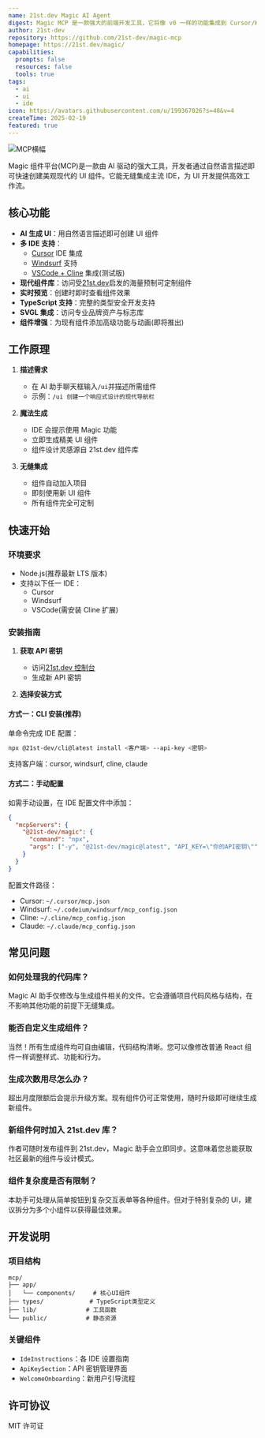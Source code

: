 ```yaml
---
name: 21st.dev Magic AI Agent
digest: Magic MCP 是一款强大的前端开发工具，它将像 v0 一样的功能集成到 Cursor/WindSurf/Cline 中。21st dev Magic MCP 服务器让您能够像使用魔法一样处理前端开发工作
author: 21st-dev
repository: https://github.com/21st-dev/magic-mcp
homepage: https://21st.dev/magic/
capabilities:
  prompts: false
  resources: false
  tools: true
tags:
  - ai
  - ui
  - ide
icon: https://avatars.githubusercontent.com/u/199367026?s=48&v=4
createTime: 2025-02-19
featured: true
---
```


![MCP横幅](https://static.claudemcp.com/servers/21st-dev/magic-mcp/21st-dev-magic-mcp-6c24c56a.png)

Magic 组件平台(MCP)是一款由 AI 驱动的强大工具，开发者通过自然语言描述即可快速创建美观现代的 UI 组件。它能无缝集成主流 IDE，为 UI 开发提供高效工作流。

## 核心功能

- **AI 生成 UI**：用自然语言描述即可创建 UI 组件
- **多 IDE 支持**：
  - [Cursor](https://cursor.com) IDE 集成
  - [Windsurf](https://windsurf.ai) 支持
  - [VSCode + Cline](https://cline.bot) 集成(测试版)
- **现代组件库**：访问受[21st.dev](https://21st.dev)启发的海量预制可定制组件
- **实时预览**：创建时即时查看组件效果
- **TypeScript 支持**：完整的类型安全开发支持
- **SVGL 集成**：访问专业品牌资产与标志库
- **组件增强**：为现有组件添加高级功能与动画(即将推出)

## 工作原理

1. **描述需求**

   - 在 AI 助手聊天框输入`/ui`并描述所需组件
   - 示例：`/ui 创建一个响应式设计的现代导航栏`

2. **魔法生成**

   - IDE 会提示使用 Magic 功能
   - 立即生成精美 UI 组件
   - 组件设计灵感源自 21st.dev 组件库

3. **无缝集成**
   - 组件自动加入项目
   - 即刻使用新 UI 组件
   - 所有组件完全可定制

## 快速开始

### 环境要求

- Node.js(推荐最新 LTS 版本)
- 支持以下任一 IDE：
  - Cursor
  - Windsurf
  - VSCode(需安装 Cline 扩展)

### 安装指南

1. **获取 API 密钥**

   - 访问[21st.dev 控制台](https://21st.dev/magic/console)
   - 生成新 API 密钥

2. **选择安装方式**

#### 方式一：CLI 安装(推荐)

单命令完成 IDE 配置：

```bash
npx @21st-dev/cli@latest install <客户端> --api-key <密钥>
```

支持客户端：cursor, windsurf, cline, claude

#### 方式二：手动配置

如需手动设置，在 IDE 配置文件中添加：

```json
{
  "mcpServers": {
    "@21st-dev/magic": {
      "command": "npx",
      "args": ["-y", "@21st-dev/magic@latest", "API_KEY=\"你的API密钥\""]
    }
  }
}
```

配置文件路径：

- Cursor: `~/.cursor/mcp.json`
- Windsurf: `~/.codeium/windsurf/mcp_config.json`
- Cline: `~/.cline/mcp_config.json`
- Claude: `~/.claude/mcp_config.json`

## 常见问题

### 如何处理我的代码库？

Magic AI 助手仅修改与生成组件相关的文件。它会遵循项目代码风格与结构，在不影响其他功能的前提下无缝集成。

### 能否自定义生成组件？

当然！所有生成组件均可自由编辑，代码结构清晰。您可以像修改普通 React 组件一样调整样式、功能和行为。

### 生成次数用尽怎么办？

超出月度限额后会提示升级方案。现有组件仍可正常使用，随时升级即可继续生成新组件。

### 新组件何时加入 21st.dev 库？

作者可随时发布组件到 21st.dev，Magic 助手会立即同步。这意味着您总能获取社区最新的组件与设计模式。

### 组件复杂度是否有限制？

本助手可处理从简单按钮到复杂交互表单等各种组件。但对于特别复杂的 UI，建议拆分为多个小组件以获得最佳效果。

## 开发说明

### 项目结构

```
mcp/
├── app/
│   └── components/     # 核心UI组件
├── types/             # TypeScript类型定义
├── lib/              # 工具函数
└── public/           # 静态资源
```

### 关键组件

- `IdeInstructions`：各 IDE 设置指南
- `ApiKeySection`：API 密钥管理界面
- `WelcomeOnboarding`：新用户引导流程

## 许可协议

MIT 许可证
